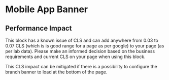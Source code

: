 # Mobile App Banner

## Performance Impact
This block has a known issue of CLS and can add anywhere from 0.03 to 0.07 CLS (which is is good range for a page as per google) to your page (as per lab data).
Please make an informed decision based on the business requirements and current CLS on your page when using this block.

This CLS impact can be mitigated if there is a possibility to configure the branch banner to load at the bottom of the page.
